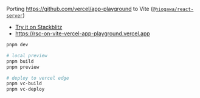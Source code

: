Porting https://github.com/vercel/app-playground to Vite ([`@hiogawa/react-server`](https://github.com/hi-ogawa/vite-plugins/tree/main/packages/react-server))

- [Try it on Stackblitz](https://stackblitz.com/github/hi-ogawa/rsc-on-vite/tree/chore-app-playground/vercel-app-playground)
- https://rsc-on-vite-vercel-app-playground.vercel.app

```sh
pnpm dev

# local preview
pnpm build
pnpm preview

# deploy to vercel edge
pnpm vc-build
pnpm vc-deploy
```
